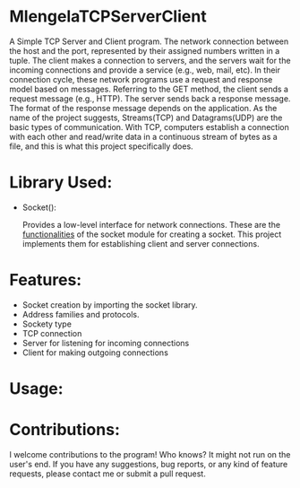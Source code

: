 # MlengelaTCPServerClient
A Simple TCP Server and Client program. The network connection between the host and the port, represented by their assigned numbers written in a tuple. The client makes a connection to servers, and the servers wait for the incoming connections and provide a service (e.g., web, mail, etc). In their connection cycle, these network programs use a request and response model based on messages. Referring to the GET method, the client sends a request message (e.g., HTTP). The server sends back a response message. The format of the response message depends on the application. As the name of the project suggests, Streams(TCP) and Datagrams(UDP) are the basic types of communication. With TCP, computers establish a connection with each other and read/write data in a continuous stream of bytes as a file, and this is what this project specifically does.   
# Library Used:
* Socket():
  
  Provides a low-level interface for network connections. These are the [functionalities](https://docs.python.org/3/library/socket.html) of the socket module for creating a socket. This project implements them for establishing client and server connections. 
# Features:
* Socket creation by importing the socket library.
* Address families and protocols.
* Sockety type
* TCP connection
* Server for listening for incoming connections
* Client for making outgoing connections
# Usage: 
# Contributions: 
I welcome contributions to the program! Who knows? It might not run on the user's end. If you have any suggestions, bug reports, or any kind of feature requests, please contact me or submit a pull request.
